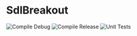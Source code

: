 # SdlBreakout

![Compile Debug](https://github.com/Autoquark/SdlBreakout/workflows/Compile/badge.svg)
![Compile Release](https://github.com/Autoquark/SdlBreakout/workflows/Compile%20Release/badge.svg)
![Unit Tests](https://github.com/Autoquark/SdlBreakout/workflows/CI/badge.svg)